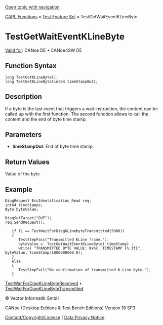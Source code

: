 [Open topic with navigation](../../../../../CANoeDEFamily.htm#Topics/CAPLFunctions/Test/Functions/CAPLfunctionTestGetWaitEventKLineByte.md)

[CAPL Functions](../../CAPLfunctions.md) » [Test Feature Set](../CAPLfunctionsTFSOverview.md) » TestGetWaitEventKLineByte

# TestGetWaitEventKLineByte

[Valid for](../../../Shared/FeatureAvailability.md):  CANoe DE • CANoe4SW DE

## Function Syntax

```
long TestGetKLineByte();
long TestGetKLineByte(int64 timeStampOut);
```

## Description

If a byte is the last event that triggers a wait instruction, the content can be called up with the first function. The second function allows to call the content and the end of byte time stamp.

## Parameters

- **timeStampOut**: End of byte time stamp.

## Return Values

Value of the byte

## Example

```plaintext
DiagRequest EcuIdentification_Read req;
int64 timeStamps;
Byte byteValue;

DiagSetTarget("DUT");
req.SendRequest();

   if (1 == TestWaitForDiagKLinebyteTransmitted(5000))
   {
      TestStepPass("Transmitted KLine frame.");
      byteValue =  TestGetWaitEventKLineByte( timeStamp) ;
      write( "TRANSMITTED BYTE VALUE: 0x%x. TIMESTAMP [%.3f]", byteValue, timeStamp/1000000000.0);
   }
   else
   {
      TestStepFail("No confirmation of transmitted K-Line byte.");
   }
```

[TestWaitForDiagKLineByteReceived](CAPLfunctionTestWaitForDiagKLineByteReceived.md) • [TestWaitForDiagKLineByteTransmitted](CAPLfunctionTestWaitForDiagKLineByteTransmitted.md)

© Vector Informatik GmbH

CANoe (Desktop Editions & Test Bench Editions) Version 18 SP3

[Contact/Copyright/License](../../../Shared/ContactCopyrightLicense.md) | [Data Privacy Notice](https://www.vector.com/int/en/company/get-info/privacy-policy/)
